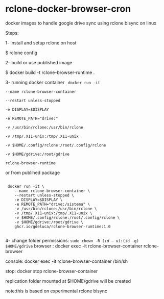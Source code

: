 # rclone-docker-browser-cron
docker images to handle google drive sync using rclone bisync on linux

Steps:

1- install and setup rclone on host

$ rclone config

2- build or use published image

$ docker build -t rclone-browser-runtime .

3- running docker container
<code>
docker run -it \
    --name rclone-browser-container \
    --restart unless-stopped \
    -e DISPLAY=$DISPLAY \
    -e REMOTE_PATH="drive:" \
    -v /usr/bin/rclone:/usr/bin/rclone \
    -v /tmp/.X11-unix:/tmp/.X11-unix \
    -v $HOME/.config/rclone:/root/.config/rclone \
    -v $HOME/gdrive:/root/gdrive \
    rclone-browser-runtime
</code>

or from publihed package

<code>
 docker run -it \
    --name rclone-browser-container \
    --restart unless-stopped \
    -e DISPLAY=$DISPLAY \
    -e REMOTE_PATH="drive:/sistema" \
    -v /usr/bin/rclone:/usr/bin/rclone \
    -v /tmp/.X11-unix:/tmp/.X11-unix \
    -v $HOME/.config/rclone:/root/.config/rclone \
    -v $HOME/gdrive:/root/gdrive \
    ghcr.io/gdeluca/rclone-browser-rumtime:1.0
    </code>

4- 
change folder permissions: 
<code>sudo chown -R $(id -u):$(id -g) $HOME/gdrive</code>
browser : 
docker exec -it rclone-browser-container rclone-browser

console: 
docker exec -it rclone-browser-container /bin/sh

stop: 
docker stop rclone-browser-container

replication folder mounted at $HOME/gdrive will be created


note:this is based on experimental rclone bisync

